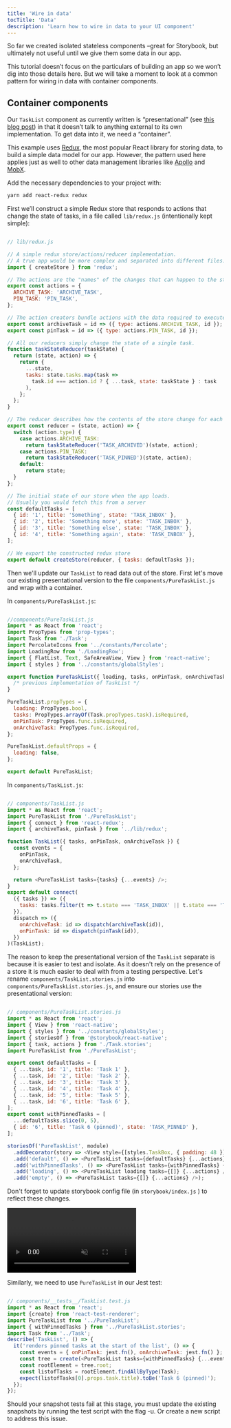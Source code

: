 ```yaml
---
title: 'Wire in data'
tocTitle: 'Data'
description: 'Learn how to wire in data to your UI component'
---
```


So far we created isolated stateless components –great for Storybook, but ultimately not useful until we give them some data in our app.

This tutorial doesn’t focus on the particulars of building an app so we won’t dig into those details here. But we will take a moment to look at a common pattern for wiring in data with container components.

## Container components

Our `TaskList` component as currently written is “presentational” (see [this blog post](https://medium.com/@dan_abramov/smart-and-dumb-components-7ca2f9a7c7d0)) in that it doesn’t talk to anything external to its own implementation. To get data into it, we need a “container”.

This example uses [Redux](https://redux.js.org/), the most popular React library for storing data, to build a simple data model for our app. However, the pattern used here applies just as well to other data management libraries like [Apollo](https://www.apollographql.com/client/) and [MobX](https://mobx.js.org/).

Add the necessary dependencies to your project with:

```bash
yarn add react-redux redux
```

First we’ll construct a simple Redux store that responds to actions that change the state of tasks, in a file called `lib/redux.js` (intentionally kept simple):

```javascript

// lib/redux.js

// A simple redux store/actions/reducer implementation.
// A true app would be more complex and separated into different files.
import { createStore } from 'redux';

// The actions are the "names" of the changes that can happen to the store
export const actions = {
  ARCHIVE_TASK: 'ARCHIVE_TASK',
  PIN_TASK: 'PIN_TASK',
};

// The action creators bundle actions with the data required to execute them
export const archiveTask = id => ({ type: actions.ARCHIVE_TASK, id });
export const pinTask = id => ({ type: actions.PIN_TASK, id });

// All our reducers simply change the state of a single task.
function taskStateReducer(taskState) {
  return (state, action) => {
    return {
      ...state,
      tasks: state.tasks.map(task =>
        task.id === action.id ? { ...task, state: taskState } : task
      ),
    };
  };
}

// The reducer describes how the contents of the store change for each action
export const reducer = (state, action) => {
  switch (action.type) {
    case actions.ARCHIVE_TASK:
      return taskStateReducer('TASK_ARCHIVED')(state, action);
    case actions.PIN_TASK:
      return taskStateReducer('TASK_PINNED')(state, action);
    default:
      return state;
  }
};

// The initial state of our store when the app loads.
// Usually you would fetch this from a server
const defaultTasks = [
  { id: '1', title: 'Something', state: 'TASK_INBOX' },
  { id: '2', title: 'Something more', state: 'TASK_INBOX' },
  { id: '3', title: 'Something else', state: 'TASK_INBOX' },
  { id: '4', title: 'Something again', state: 'TASK_INBOX' },
];

// We export the constructed redux store
export default createStore(reducer, { tasks: defaultTasks });
```

Then we'll update our `TaskList` to read data out of the store. First let's move our existing presentational version to the file `components/PureTaskList.js` and wrap with a container.

In `components/PureTaskList.js`:

```javascript

//components/PureTaskList.js
import * as React from 'react';
import PropTypes from 'prop-types';
import Task from './Task';
import PercolateIcons from '../constants/Percolate';
import LoadingRow from './LoadingRow';
import { FlatList, Text, SafeAreaView, View } from 'react-native';
import { styles } from '../constants/globalStyles';

export function PureTaskList({ loading, tasks, onPinTask, onArchiveTask }) {
  /* previous implementation of TaskList */
}

PureTaskList.propTypes = {
  loading: PropTypes.bool,
  tasks: PropTypes.arrayOf(Task.propTypes.task).isRequired,
  onPinTask: PropTypes.func.isRequired,
  onArchiveTask: PropTypes.func.isRequired,
};

PureTaskList.defaultProps = {
  loading: false,
};

export default PureTaskList;
```

In `components/TaskList.js`:

```javascript

// components/TaskList.js
import * as React from 'react';
import PureTaskList from './PureTaskList';
import { connect } from 'react-redux';
import { archiveTask, pinTask } from '../lib/redux';

function TaskList({ tasks, onPinTask, onArchiveTask }) {
  const events = {
    onPinTask,
    onArchiveTask,
  };

  return <PureTaskList tasks={tasks} {...events} />;
}
export default connect(
  ({ tasks }) => ({
    tasks: tasks.filter(t => t.state === 'TASK_INBOX' || t.state === 'TASK_PINNED'),
  }),
  dispatch => ({
    onArchiveTask: id => dispatch(archiveTask(id)),
    onPinTask: id => dispatch(pinTask(id)),
  })
)(TaskList);
```

The reason to keep the presentational version of the `TaskList` separate is because it is easier to test and isolate. As it doesn't rely on the presence of a store it is much easier to deal with from a testing perspective. Let's rename `components/TaskList.stories.js` into `components/PureTaskList.stories.js`, and ensure our stories use the presentational version:

```javascript

// components/PureTaskList.stories.js
import * as React from 'react';
import { View } from 'react-native';
import { styles } from '../constants/globalStyles';
import { storiesOf } from '@storybook/react-native';
import { task, actions } from './Task.stories';
import PureTaskList from './PureTaskList';

export const defaultTasks = [
  { ...task, id: '1', title: 'Task 1' },
  { ...task, id: '2', title: 'Task 2' },
  { ...task, id: '3', title: 'Task 3' },
  { ...task, id: '4', title: 'Task 4' },
  { ...task, id: '5', title: 'Task 5' },
  { ...task, id: '6', title: 'Task 6' },
];
export const withPinnedTasks = [
  ...defaultTasks.slice(0, 5),
  { id: '6', title: 'Task 6 (pinned)', state: 'TASK_PINNED' },
];

storiesOf('PureTaskList', module)
  .addDecorator(story => <View style={[styles.TaskBox, { padding: 48 }]}>{story()}</View>)
  .add('default', () => <PureTaskList tasks={defaultTasks} {...actions} />)
  .add('withPinnedTasks', () => <PureTaskList tasks={withPinnedTasks} {...actions} />)
  .add('loading', () => <PureTaskList loading tasks={[]} {...actions} />)
  .add('empty', () => <PureTaskList tasks={[]} {...actions} />);
```

<div class="aside"><p>Don't forget to update storybook config file (in <code>storybook/index.js</code> ) to reflect these changes.</p></div>

<video autoPlay muted playsInline loop>
  <source
    src="/intro-to-storybook/finished-tasklist-states.mp4"
    type="video/mp4"
  />
</video>

Similarly, we need to use `PureTaskList` in our Jest test:

```javascript

// components/__tests__/TaskList.test.js
import * as React from 'react';
import {create} from 'react-test-renderer';
import PureTaskList from '../PureTaskList';
import { withPinnedTasks } from '../PureTaskList.stories';
import Task from '../Task';
describe('TaskList', () => {
  it('renders pinned tasks at the start of the list', () => {
    const events = { onPinTask: jest.fn(), onArchiveTask: jest.fn() };
    const tree = create(<PureTaskList tasks={withPinnedTasks} {...events} />);
    const rootElement = tree.root;
    const listofTasks = rootElement.findAllByType(Task);
    expect(listofTasks[0].props.task.title).toBe('Task 6 (pinned)');
  });
});
```

<div class="aside">Should your snapshot tests fail at this stage, you must update the existing snapshots by running the test script with the flag -u. Or create a new script to address this issue.</div>
